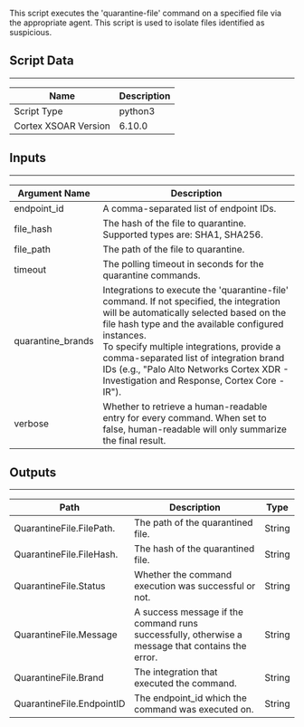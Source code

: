 This script executes the 'quarantine-file' command on a specified file via the appropriate agent. This script is used to isolate files identified as suspicious.

## Script Data

---

| **Name** | **Description** |
| --- | --- |
| Script Type | python3 |
| Cortex XSOAR Version | 6.10.0 |

## Inputs

---

| **Argument Name** | **Description** |
| --- | --- |
| endpoint_id | A comma-separated list of endpoint IDs. |
| file_hash | The hash of the file to quarantine. Supported types are: SHA1, SHA256. |
| file_path | The path of the file to quarantine. |
| timeout | The polling timeout in seconds for the quarantine commands. |
| quarantine_brands | Integrations to execute the 'quarantine-file' command. If not specified, the integration will be automatically selected based on the file hash type and the available configured instances.<br/>To specify multiple integrations, provide a comma-separated list of integration brand IDs \(e.g., "Palo Alto Networks Cortex XDR - Investigation and Response, Cortex Core - IR"\). |
| verbose | Whether to retrieve a human-readable entry for every command. When set to false, human-readable will only summarize the final result. |

## Outputs

---

| **Path** | **Description** | **Type** |
| --- | --- | --- |
| QuarantineFile.FilePath. | The path of the quarantined file. | String |
| QuarantineFile.FileHash. | The hash of the quarantined file. | String |
| QuarantineFile.Status | Whether the command execution was successful or not. | String |
| QuarantineFile.Message | A success message if the command runs successfully, otherwise a message that contains the error. | String |
| QuarantineFile.Brand | The integration that executed the command. | String |
| QuarantineFile.EndpointID | The endpoint_id which the command was executed on. | String |